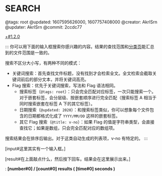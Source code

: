 # SEARCH

@tags: root
@updated: 1607595626000, 1607757408000
@creator: AkrISrn
@updater: AkrISrn
@commit: 2ccdc77

[+#1.2.0](/snippets/version-when-last-update.md)

:::
你可以用下面的输入框搜索你感兴趣的内容。结果的查找范围和[分类页](/categories.md "#")能汇总到的文件范围是一致的。

搜索不区分大小写，有两种不同的模式：

- 关键词搜索：首先查找文件标题，没有找到才会检索全文。全文检索会截取关键词前后的部分文本，并将关键词高亮。
- Flag 搜索：优先于关键词搜索，写法和 Flag 语法相同。
    - 搜索标签（`@tags: root`）：只会完全匹配对应标签，一次只能搜索一个。对于嵌套标签，会分层级、按嵌套顺序进行完全匹配（搜索标签 A 相当于同时搜索嵌套在标签 A 下的其它标签）。
    - 日期搜索（`@updated: 2020`）：和搜索标签类似，你可以想象每个文件包含的日期都格式化成了 `YYYY/MM/DD` 这样的嵌套标签。
    - 其它 Flag 搜索（`@title: v-no`）：如果 Flag 的值是字符串类型，会直接查找它；如果是数组，只会完全匹配对应的数组项。

搜索结果会在排序后输出。对于这类自动生成的列表项，v-no 有特定的[](/docs/sort-list.md "#")。
:::

[input#这里其实有一个输入框。]

[result#在上面敲点什么，然后按下回车。结果会在这里展示出来。]

: **[number#0] / [count#0] results ( [time#0] seconds )**
